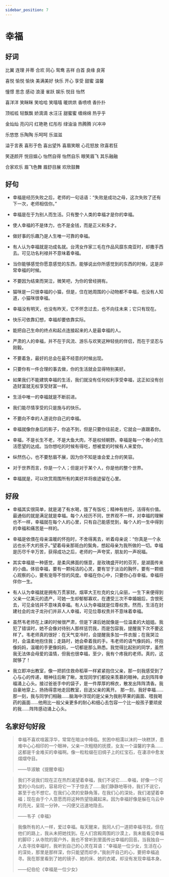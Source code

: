 ```yaml
---
sidebar_position: 7
---
```


# 幸福

## 好词

比翼 连理 并蒂 合欢 同心 鸳鸯 吉祥 白首 良缘 良宵

喜悦 愉悦 愉快 美满美好 快乐 开心 享受 甜蜜 温馨

憧憬 思念 感动 浪漫 雀跃 娱乐 悦目 怡然

喜洋洋 笑眯眯 笑哈哈 笑嘻嘻 暖烘烘 香喷喷 香扑扑

顶呱呱 轻飘飘 娇滴滴 水汪汪 甜蜜蜜 缠绵绵 热乎乎

金灿灿 亮闪闪 红艳艳 红彤彤 绿油油 热腾腾 兴冲冲

乐悠悠 乐陶陶 乐呵呵 乐滋滋

溢于言表 喜形于色 喜出望外 喜眉笑眼 心花怒放 欣喜若狂

笑逐颜开 悦目娱心 怡然自得 怡然自乐 眼笑眉飞 其乐融融

合家欢乐 眉飞色舞 眉舒目展 欢欣鼓舞

## 好句

- 幸福是经历失败之后，老师的一句话语：“失败是成功之母，这次失败了还有下一次，老师相信你。”

- 幸福是在于为别人而生活。只有整个人类的幸福才是你的幸福。

- 使人幸福的不是体力，也不是金钱，而是正义和多才。

- 做好事的乐趣乃是人生唯一可靠的幸福。

- 有人认为幸福就是功成名就。台湾女作家三毛在作品风靡东南亚时，却撒手西去。可见功名利禄并不意味着幸福。

- 当你能够感觉你愿意感觉的东西，能够说出你所感觉到的东西的时候，这是非常幸福的时候。

- 不要因为结束而哭泣，微笑吧，为你的曾经拥有。

- 猫咪是一只很幸福的小猫，但是，住在她周围的小动物都不幸福，也没有人知道，小猫咪很幸福。

- 幸福没有明天，也没有昨天，它不怀念过去，也不向往未来；它只有现在。

- 快乐可依靠幻想，幸福却要依靠实际。

- 能把自己生命的终点和起点连接起来的人是最幸福的人。

- 严肃的人的幸福，并不在于风流、游乐与欢笑这种轻佻的伴侣，而在于坚忍与刚毅。

- 不要着急，最好的总会在最不经意的时候出现。

- 只要你有一件合理的事去做，你的生活就会显得特别美好。

- 如果我们不能建筑幸福的生活，我们就没有任何权利享受幸福，这正如没有创造财富就无权享受财富一样。

- 生活中唯一的幸福就是不断前进。

- 我们能尽情享受的只是施与的快乐。

- 不要向不幸的人道说你自己的幸福。

- 幸福就像你身后的影子，你追不到，但是只要你往前走，它就会一直跟着你。

- 幸福，不是长生不老，不是大鱼大肉，不是权倾朝野。幸福是每一个微小的生活愿望的达成。当你想吃的时候有得吃，想被爱的时候有人来爱你。

- 纵然伤心，也不要愁眉不展，因为你不知是谁会爱上你的笑容。

- 对于世界而言，你是一个人；但是对于某个人，你是他的整个世界。

- 幸福就是，可以欣赏周围所有的美好并将痕迹留在心里。

## 好段

- 幸福其实很简单，就是渴了有水喝，饿了有饭吃；精神有依托，活得有价值。最通俗的就是满足就是幸福。每个人经历不同，世界观不一样，对幸福的理解也不一样，幸福就在每个人的心里，只有自己能感觉到，每个人的一生中得到的幸福和痛苦是一样的。

- 幸福是依偎在母亲温暖的怀抱时，不舍得离去，听着母亲说：“你真是一个永远也长不大的孩子。”望着母亲那斑白的鬓角，想起母亲为我所做的一切。幸福是历尽千辛万苦，获得成功之后，老师的一声夸奖，朋友的一声祝福。

- 其实幸福是一种感觉，是柔风拂面的惬意，是玫瑰盛开时的芬芳，是湖面传来的小曲。体验幸福，要有一颗纯洁的心灵，要有甘于淡泊的胸怀，要有一颗细心观察的心，要有宠辱不惊的风度。幸福在你心中，只要你心存幸福，幸福将伴你一生。

- 有人认为幸福就是拥有万贯家财。烟草大王杜克的女儿朵丽，一生下来便得到父亲一亿美元的遗产，可她一生却郁郁寡欢，在遭受三次不幸婚姻后，含恨死去，可见金钱并不意味真幸福。有人认为幸福就是位尊权贵。然而，生活在封建社会的龙子龙孙们并非人人幸福，可见位尊权贵并不意味着幸福。

- 虽然韦老师在上课的时候很严肃，但是下课后她就像是一位温柔的大姐姐。我犯了错误时，她不会像对待别人那样惩罚我，而是包容我，提醒我下次不要这样了。韦老师真的很好：在天气变冷时，会提醒我多加一件衣服；在我哭泣时，会温柔地抱住我；走路时，她会牵着我的手。韦老师的语气像妈妈，怀抱像妈妈，温暖的手更像妈妈，一切都是那么熟悉。我觉得比起别的同学，虽然我无法体会母爱的温情，但我也很幸福，至少，我有个疼我的老师。真的，这就够了！

- 我立即冲出教室，像一把抓住救命稻草一样紧紧抱住父亲，那一刻我感受到了心与心的传递，眼神往后瞅了瞅，发现同学们都投来羡慕的眼神。此刻阵阵幸福涌上心头。接过爸爸手中的袋子，是一件厚厚的棉衣，散发出阵阵清香。我自豪地穿上，扬扬得意地走回教室，目送父亲的离开。
  那一刻，我好幸福……那一刻，我与同学们相融……脑海中浮现的是父亲为我削苹果的画面、喂我喝药的画面……他用比一般父亲更多的耐心和细心去包容一个比一般孩子要顽皮的我……阵阵感动涌上心头。

## 名家好句好段

> 幸福不喜欢喧嚣浮华，常常在暗淡中降临。贫困中相濡以沫的一块糕饼，患难中心心相印的一个眼神，父亲一次粗糙的抚摸，女友一个温馨的字条……这都是千金难买的幸福啊。像一粒粒缀在旧绸子上的红宝石，在凄凉中愈发熠熠夺目。
>
> ——毕淑敏《提醒幸福》

> 我们不说我们现在正在热烈渴望着幸福，我们不说它……幸福，好像一个可爱的小鸟似的，容易将它一下子惊去了……我们静静地等待，我们不说它，甚至于也不想它。在我们心灵的安静角落，在我们心的深处，我们渴望着幸福；现在由于个人意愿而将这种热望隐藏起来。因为幸福好像是躲在乌云中的亮光，呈现一分钟，一闪便又迅速地隐去。
>
> ——韦子《幸福》

> 我像所有的人一样，爱过幸福。每天醒来，我同人们一道把幸福寻找，但在他们的路上，我从未把她找到。在人们宫殿周围的沙漠上，我未能看见幸福的脚印；从寺院的窗户外，我也不曾听到里面传出幸福的回音。当我独自一人去寻找幸福时，我听到自己的心灵在耳语：“幸福是一位少女，生活在心的深处，那里是那样深，你只能望而却步。”我剖开自己的心，要把幸福追寻。我在那里看到了她的镜子、她的床、她的衣裙，却没有发现幸福本身。
>
> ——纪伯伦《幸福是一位少女》
